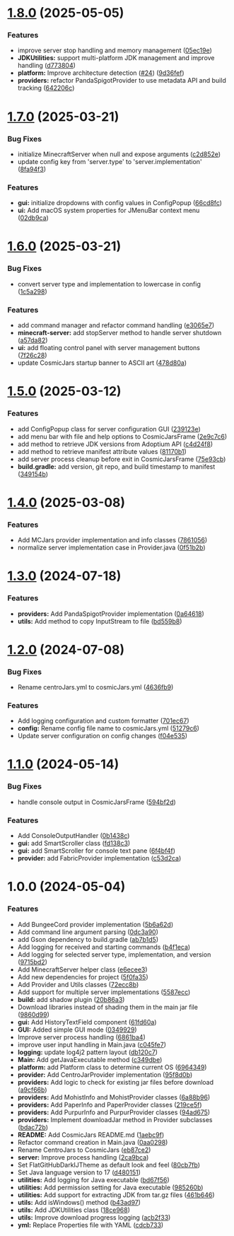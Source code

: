 # [1.8.0](https://github.com/GeorgeV220/cosmicjars/compare/v1.7.0...v1.8.0) (2025-05-05)


### Features

* improve server stop handling and memory management ([05ec19e](https://github.com/GeorgeV220/cosmicjars/commit/05ec19ee83691f0a627396b20b35efe577564378))
* **JDKUtilities:** support multi-platform JDK management and improve handling ([d773804](https://github.com/GeorgeV220/cosmicjars/commit/d7738048225bc3822e6afb735e34c8f5e89e5403))
* **platform:** Improve architecture detection ([#24](https://github.com/GeorgeV220/cosmicjars/issues/24)) ([9d36fef](https://github.com/GeorgeV220/cosmicjars/commit/9d36fef516451e662fbf6123243158a0196d926e))
* **providers:** refactor PandaSpigotProvider to use metadata API and build tracking ([642206c](https://github.com/GeorgeV220/cosmicjars/commit/642206cd49fc23872c0762de0445482bc94917a8))

# [1.7.0](https://github.com/GeorgeV220/cosmicjars/compare/v1.6.0...v1.7.0) (2025-03-21)


### Bug Fixes

* initialize MinecraftServer when null and expose arguments ([c2d852e](https://github.com/GeorgeV220/cosmicjars/commit/c2d852e874da60f314e0cdaa8f7b3d0413e0450d))
* update config key from 'server.type' to 'server.implementation' ([8fa94f3](https://github.com/GeorgeV220/cosmicjars/commit/8fa94f3711da9dc8ebccffffec06b7baaee96ea5))


### Features

* **gui:** initialize dropdowns with config values in ConfigPopup ([66cd8fc](https://github.com/GeorgeV220/cosmicjars/commit/66cd8fc39adc6b333edf52cf68f15a0b301e4144))
* **ui:** Add macOS system properties for JMenuBar context menu ([02db9ca](https://github.com/GeorgeV220/cosmicjars/commit/02db9ca168e2905af4987c38d09473041d2d73f0))

# [1.6.0](https://github.com/GeorgeV220/cosmicjars/compare/v1.5.0...v1.6.0) (2025-03-21)


### Bug Fixes

* convert server type and implementation to lowercase in config ([1c5a298](https://github.com/GeorgeV220/cosmicjars/commit/1c5a2985494fe33ce504c2dfa6c146d110ca737a))


### Features

* add command manager and refactor command handling ([e3065e7](https://github.com/GeorgeV220/cosmicjars/commit/e3065e760fd5cd3f7d64c725ba573af045d07cf6))
* **minecraft-server:** add stopServer method to handle server shutdown ([a57da82](https://github.com/GeorgeV220/cosmicjars/commit/a57da82be8e3c72dae9a406370ab6a90c1b7dded))
* **ui:** add floating control panel with server management buttons ([7f26c28](https://github.com/GeorgeV220/cosmicjars/commit/7f26c2810aa8674b107d96bb9283d4a342c9a83b))
* update CosmicJars startup banner to ASCII art ([478d80a](https://github.com/GeorgeV220/cosmicjars/commit/478d80a3829878cb8fa2c390604bbc06d39f9d82))

# [1.5.0](https://github.com/GeorgeV220/cosmicjars/compare/v1.4.0...v1.5.0) (2025-03-12)


### Features

* add ConfigPopup class for server configuration GUI ([239123e](https://github.com/GeorgeV220/cosmicjars/commit/239123e591eae45201962a9221fa7d2be87af5a1))
* add menu bar with file and help options to CosmicJarsFrame ([2e9c7c6](https://github.com/GeorgeV220/cosmicjars/commit/2e9c7c6368011826b81fe9785d2300ed2fa5c9f2))
* add method to retrieve JDK versions from Adoptium API ([c4d24f8](https://github.com/GeorgeV220/cosmicjars/commit/c4d24f8ae64f93be902924e58dc2eda126c99858))
* add method to retrieve manifest attribute values ([81170b1](https://github.com/GeorgeV220/cosmicjars/commit/81170b13c93c777501af8b5a2996755791ef509b))
* add server process cleanup before exit in CosmicJarsFrame ([75e93cb](https://github.com/GeorgeV220/cosmicjars/commit/75e93cb15d0bb04f6aaad1982b549538f7a098a8))
* **build.gradle:** add version, git repo, and build timestamp to manifest ([349154b](https://github.com/GeorgeV220/cosmicjars/commit/349154babf687af493293ef0485805217793f498))

# [1.4.0](https://github.com/GeorgeV220/cosmicjars/compare/v1.3.0...v1.4.0) (2025-03-08)


### Features

* Add MCJars provider implementation and info classes ([7861056](https://github.com/GeorgeV220/cosmicjars/commit/7861056dd8475218347e20c5e1cbc3ea8302d270))
* normalize server implementation case in Provider.java ([0f51b2b](https://github.com/GeorgeV220/cosmicjars/commit/0f51b2bba3b965cf3120f5b502bc4feec7f7ea82))

# [1.3.0](https://github.com/GeorgeV220/cosmicjars/compare/v1.2.0...v1.3.0) (2024-07-18)


### Features

* **providers:** Add PandaSpigotProvider implementation ([0a64618](https://github.com/GeorgeV220/cosmicjars/commit/0a646180884cb53436b61acf009be584a0139f72))
* **utils:** Add method to copy InputStream to file ([bd559b8](https://github.com/GeorgeV220/cosmicjars/commit/bd559b88f96f7ee070f6980edbb89c611097f513))

# [1.2.0](https://github.com/GeorgeV220/cosmicjars/compare/v1.1.0...v1.2.0) (2024-07-08)


### Bug Fixes

* Rename centroJars.yml to cosmicJars.yml ([4636fb9](https://github.com/GeorgeV220/cosmicjars/commit/4636fb9ddb55b60d18a22ccf40178a69bd05453a))


### Features

* Add logging configuration and custom formatter ([701ec67](https://github.com/GeorgeV220/cosmicjars/commit/701ec673b41c0ffe2316782d0e911bbcfb8a868c))
* **config:** Rename config file name to cosmicJars.yml ([51279c6](https://github.com/GeorgeV220/cosmicjars/commit/51279c60df7dc9aaf2a5cee64fbc791f6bbd59bc))
* Update server configuration on config changes ([f04e535](https://github.com/GeorgeV220/cosmicjars/commit/f04e535c108ab544d6aa7b6811d9d6c2e2984bf6))

# [1.1.0](https://github.com/GeorgeV220/cosmicjars/compare/v1.0.0...v1.1.0) (2024-05-14)


### Bug Fixes

* handle console output in CosmicJarsFrame ([594bf2d](https://github.com/GeorgeV220/cosmicjars/commit/594bf2d4cc3ce778027d467b087a9eb83310132f))


### Features

* Add ConsoleOutputHandler ([0b1438c](https://github.com/GeorgeV220/cosmicjars/commit/0b1438cb1d120c2975f8a55284998788307f65b4))
* **gui:** add SmartScroller class ([fd138c3](https://github.com/GeorgeV220/cosmicjars/commit/fd138c3b9e40f669b0be775a57cd4f1d708fc3c0))
* **gui:** add SmartScroller for console text pane ([6f4bf4f](https://github.com/GeorgeV220/cosmicjars/commit/6f4bf4f65c1b08238dc72ceb213aeac4dfd0b23c))
* **provider:** add FabricProvider implementation ([c53d2ca](https://github.com/GeorgeV220/cosmicjars/commit/c53d2ca67fdc0b4729541e549ae8cc52c4005efa))

# 1.0.0 (2024-05-04)


### Features

* Add BungeeCord provider implementation ([5b6a62d](https://github.com/GeorgeV220/cosmicjars/commit/5b6a62d0f9a81e495e78ed2535d98db2a373a7e5))
* Add command line argument parsing ([0dc3a90](https://github.com/GeorgeV220/cosmicjars/commit/0dc3a901129ace0de46bec906467d739c6df1c36))
* add Gson dependency to build.gradle ([ab7b1d5](https://github.com/GeorgeV220/cosmicjars/commit/ab7b1d5541e32c6ceddb2d54862a7eb6eb61cba1))
* Add logging for received and starting commands ([b4f1eca](https://github.com/GeorgeV220/cosmicjars/commit/b4f1eca025249734c24b5761ce0f83aa580fe186))
* Add logging for selected server type, implementation, and version ([9715bd2](https://github.com/GeorgeV220/cosmicjars/commit/9715bd291636b678853eab70e81620caf4e8bdfd))
* Add MinecraftServer helper class ([e6ecee3](https://github.com/GeorgeV220/cosmicjars/commit/e6ecee3ba0101e334cbc5d9a63eb4ae7891d4d1c))
* Add new dependencies for project ([5f0fa35](https://github.com/GeorgeV220/cosmicjars/commit/5f0fa3556812ec21dcb759886eb06ab64760b46c))
* Add Provider and Utils classes ([72ecc8b](https://github.com/GeorgeV220/cosmicjars/commit/72ecc8ba148ab8da690112de198fa1f5f71d209c))
* Add support for multiple server implementations ([5587ecc](https://github.com/GeorgeV220/cosmicjars/commit/5587ecc4b6ed18f58d2b206f8a6152f06832c154))
* **build:** add shadow plugin ([20b86a3](https://github.com/GeorgeV220/cosmicjars/commit/20b86a37c20491c9a10624abd61cafea5ca8b429))
* Download libraries instead of shading them in the main jar file ([9860d99](https://github.com/GeorgeV220/cosmicjars/commit/9860d995a521cfe124ce3b7333b4fae41916e4dd))
* **gui:** Add HistoryTextField component ([61fd60a](https://github.com/GeorgeV220/cosmicjars/commit/61fd60a8a154ffb07f0364a637cb32c47dd47e94))
* **GUI:** Added simple GUI mode ([0349929](https://github.com/GeorgeV220/cosmicjars/commit/034992949f71d07e4858b15ba06e05156257a5bb))
* Improve server process handling ([6861ba4](https://github.com/GeorgeV220/cosmicjars/commit/6861ba406b9bc269de18bc50a2792205e81497ec))
* improve user input handling in Main.java ([c045fe7](https://github.com/GeorgeV220/cosmicjars/commit/c045fe71bad7160971471507e168dc89e9a75c4b))
* **logging:** update log4j2 pattern layout ([db120c7](https://github.com/GeorgeV220/cosmicjars/commit/db120c7a16a8893cc6c12bfabc2fe6055c631e89))
* **Main:** Add getJavaExecutable method ([c349dbe](https://github.com/GeorgeV220/cosmicjars/commit/c349dbe795d6b3daf9b2300a316ce1f3d8fedd81))
* **platform:** add Platform class to determine current OS ([6964349](https://github.com/GeorgeV220/cosmicjars/commit/69643496ec6d87545043c58d64d16ff676b5e369))
* **provider:** Add CentroJarProvider implementation ([95f8d0b](https://github.com/GeorgeV220/cosmicjars/commit/95f8d0b9ef0783a51437f4bd9286ee5908b539b6))
* **providers:** Add logic to check for existing jar files before download ([a9cf66b](https://github.com/GeorgeV220/cosmicjars/commit/a9cf66be694873d63de5ee181cc4e5ea93502b8f))
* **providers:** Add MohistInfo and MohistProvider classes ([6a88b96](https://github.com/GeorgeV220/cosmicjars/commit/6a88b96211fb40654a4324eea85b50463b0bc890))
* **providers:** Add PaperInfo and PaperProvider classes ([219ce5f](https://github.com/GeorgeV220/cosmicjars/commit/219ce5fa15842a4011a300bf92393556bafb0346))
* **providers:** Add PurpurInfo and PurpurProvider classes ([94ad675](https://github.com/GeorgeV220/cosmicjars/commit/94ad675d0011b1b1895f97abb8a349314e4b1231))
* **providers:** Implement downloadJar method in Provider subclasses ([bdac72b](https://github.com/GeorgeV220/cosmicjars/commit/bdac72bfcb1bcb6e0ec11ec9111defc0e37aab09))
* **README:** Add CosmicJars README.md ([1aebc9f](https://github.com/GeorgeV220/cosmicjars/commit/1aebc9f9fca3a43cd2a0cef033d5a2f8291db6d3))
* Refactor command creation in Main.java ([0aa0298](https://github.com/GeorgeV220/cosmicjars/commit/0aa029825d3ae5c877fcdfc0278ed424b262d8d0))
* Rename CentroJars to CosmicJars ([eb87ce2](https://github.com/GeorgeV220/cosmicjars/commit/eb87ce27e37a6ba65afe3b856c17ab63e763de1a))
* **server:** Improve process handling ([2ca9bca](https://github.com/GeorgeV220/cosmicjars/commit/2ca9bca6f55b832426fb7e6efe61b8cdabb74677))
* Set FlatGitHubDarkIJTheme as default look and feel ([80cb7fb](https://github.com/GeorgeV220/cosmicjars/commit/80cb7fbf7ed57b71a7805cff3ae3fd26f0ec92a3))
* Set Java language version to 17 ([d480151](https://github.com/GeorgeV220/cosmicjars/commit/d480151b78a206e55984d6ea81930999c8562412))
* **utilities:** Add logging for Java executable ([bd67f56](https://github.com/GeorgeV220/cosmicjars/commit/bd67f5608091700e1f7a17cf0d40cb6db487bb3d))
* **utilities:** Add permission setting for Java executable ([985260b](https://github.com/GeorgeV220/cosmicjars/commit/985260b544a54d52f9e9df7ac99c43eb94f14317))
* **utilities:** Add support for extracting JDK from tar.gz files ([461b646](https://github.com/GeorgeV220/cosmicjars/commit/461b646bf226abde38757864f5a8ddbc99246b1a))
* **utils:** Add isWindows() method ([b43ad97](https://github.com/GeorgeV220/cosmicjars/commit/b43ad9716590e3df8b585be915a6bc410e4d714b))
* **utils:** Add JDKUtilities class ([18ce968](https://github.com/GeorgeV220/cosmicjars/commit/18ce96854a52d02bf6776f918dfbdc3078b88303))
* **utils:** Improve download progress logging ([acb2f33](https://github.com/GeorgeV220/cosmicjars/commit/acb2f339d82e5102310d70a04c47611a1886d73a))
* **yml:** Replace Properties file with YAML ([cdcb733](https://github.com/GeorgeV220/cosmicjars/commit/cdcb733b606cec9d2517478bd98cbd7fdfc7a733))
